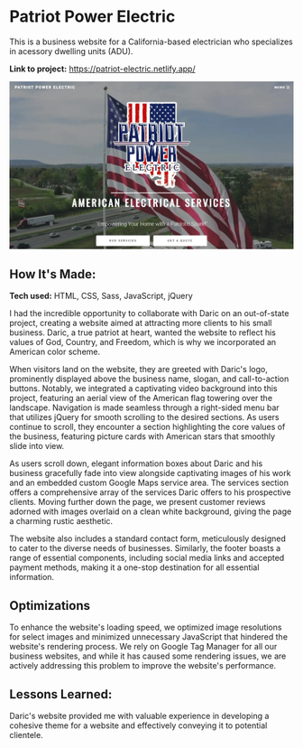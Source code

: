 # Patriot Power Electric

This is a business website for a California-based electrician who specializes in acessory dwelling units (ADU).

**Link to project:** https://patriot-electric.netlify.app/

![portfolio website](/images/patriot.webp)

## How It's Made:

**Tech used:** HTML, CSS, Sass, JavaScript, jQuery

I had the incredible opportunity to collaborate with Daric on an out-of-state project, creating a website aimed at attracting more clients to his small business. Daric, a true patriot at heart, wanted the website to reflect his values of God, Country, and Freedom, which is why we incorporated an American color scheme.

When visitors land on the website, they are greeted with Daric's logo, prominently displayed above the business name, slogan, and call-to-action buttons. Notably, we integrated a captivating video background into this project, featuring an aerial view of the American flag towering over the landscape. Navigation is made seamless through a right-sided menu bar that utilizes jQuery for smooth scrolling to the desired sections. As users continue to scroll, they encounter a section highlighting the core values of the business, featuring picture cards with American stars that smoothly slide into view.

As users scroll down, elegant information boxes about Daric and his business gracefully fade into view alongside captivating images of his work and an embedded custom Google Maps service area. The services section offers a comprehensive array of the services Daric offers to his prospective clients. Moving further down the page, we present customer reviews adorned with images overlaid on a clean white background, giving the page a charming rustic aesthetic.

The website also includes a standard contact form, meticulously designed to cater to the diverse needs of businesses. Similarly, the footer boasts a range of essential components, including social media links and accepted payment methods, making it a one-stop destination for all essential information.

## Optimizations

To enhance the website's loading speed, we optimized image resolutions for select images and minimized unnecessary JavaScript that hindered the website's rendering process. We rely on Google Tag Manager for all our business websites, and while it has caused some rendering issues, we are actively addressing this problem to improve the website's performance.

## Lessons Learned:

Daric's website provided me with valuable experience in developing a cohesive theme for a website and effectively conveying it to potential clientele.
